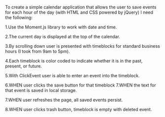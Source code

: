 To create a simple calendar application that allows the user to save events for each hour of the day (with HTML and CSS powered by jQuery) I need the following:

1.Use the Moment.js library to work with date and time.

2.The current day is displayed at the top of the calendar.

3.By scrolling down user is presented with timeblocks for standard business hours (I took from 9am to 5pm).

4.Each timeblock is color coded to indicate whether it is in the past, present, or future.

5.With ClickEvent user is able to enter an event into the timeblock.

6.WHEN user clicks the save button for that timeblock 7.WHEN the text for that event is saved in local storage.

7.WHEN user refreshes the page, all saved events persist.

8.WHEN user clicks trash button, timeblock is empty with deleted event.